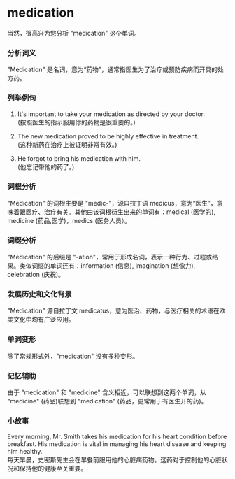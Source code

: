 # medication

当然，很高兴为您分析 "medication" 这个单词。

  

### 分析词义

  

"Medication" 是名词，意为“药物”，通常指医生为了治疗或预防疾病而开具的处方药。

  

### 列举例句

  

1.  It's important to take your medication as directed by your doctor.  
    (按照医生的指示服用你的药物是很重要的。)
    
      
    
2.  The new medication proved to be highly effective in treatment.  
    (这种新药在治疗上被证明非常有效。)
    
      
    
3.  He forgot to bring his medication with him.  
    (他忘记带他的药了。)
    
      
    

  

### 词根分析

  

"Medication" 的词根主要是 "medic-"，源自拉丁语 medicus，意为“医生”，意味着跟医疗、治疗有关。其他由该词根衍生出来的单词有：medical (医学的), medicine (药品,医学)，medics (医务人员）。

  

### 词缀分析

  

"Medication" 的后缀是 "-ation"，常用于形成名词，表示一种行为、过程或结果。类似词缀的单词还有：information (信息), imagination (想像力), celebration (庆祝)。

  

### 发展历史和文化背景

  

"Medication" 源自拉丁文 medicatus，意为医治、药物，与医疗相关的术语在欧美文化中均有广泛应用。

  

### 单词变形

  

除了常规形式外，"medication" 没有多种变形。

  

### 记忆辅助

  

由于 "medication" 和 "medicine" 含义相近，可以联想到这两个单词，从 "medicine" (药品)联想到 "medication" (药品，更常用于有医生开的药)。

  

### 小故事

  

Every morning, Mr. Smith takes his medication for his heart condition before breakfast. His medication is vital in managing his heart disease and keeping him healthy.  
每天早晨，史密斯先生会在早餐前服用他的心脏病药物。这药对于控制他的心脏状况和保持他的健康至关重要。

